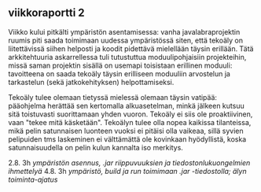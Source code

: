 ## viikkoraportti 2

Viikko kului pitkälti ympäristön asentamisessa: vanha javalabraprojektin ruumis piti saada toimimaan uudessa ympäristössä siten, että tekoäly on liitettävissä siihen helposti ja koodit pidettävä mielellään täysin erillään. Tätä arkkitehtuuria askarrellessa tuli tutustuttua moduulipohjaisiin projekteihin, missä saman projektin sisällä on usemapi toisistaan erillinen moduuli: tavoitteena on saada tekoäly täysin erilliseen moduuliin arvostelun ja tarkastelun (sekä jatkokehityksen) helpottamiseksi.

Tekoäly tulee olemaan tietyssä mielessä olemaan täysin vatipää: pääohjelma herättää sen kertomalla alkuasetelman, minkä jälkeen kutsuu sitä toistuvasti suorittamaan yhden vuoron. Tekoäly ei siis ole proaktiivinen, vaan "tekee mitä käsketään". Tekoälyn tulee olla nopea kaikissa tilanteissa, mikä pelin satunnaisen luonteen vuoksi ei pitäisi olla vaikeaa, sillä syvien pelipuiden tms laskeminen ei välttämättä ole kovinkaan hyödyllistä, koska satunnaisuudella on pelin kulun kannalta iso merkitys.

2.8. 3h *ympäristön asennus, .jar riippuvuuksien ja tiedostonlukuongelmien ihmettelyä*
4.8. 3h *ympäristö, build ja run toimimaan .jar -tiedostolla; älyn toiminta-ajatus*
